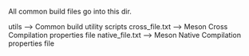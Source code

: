 All common build files go into this dir.

utils --> Common build utility scripts
cross_file.txt --> Meson Cross Compilation properties file
native_file.txt --> Meson Native Compilation properties file
